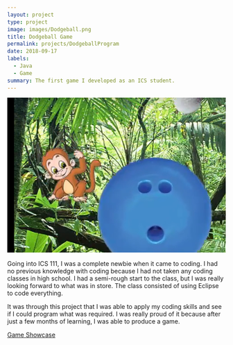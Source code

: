 ```yaml
---
layout: project
type: project
image: images/Dodgeball.png
title: Dodgeball Game
permalink: projects/DodgeballProgram
date: 2018-09-17
labels:
  - Java
  - Game
summary: The first game I developed as an ICS student.
---
```


<img class="ui medium right floated rounded image" src="/images/Dodgeball.png">

Going into ICS 111, I was a complete newbie when it came to coding. I had no previous knowledge with coding because I had not taken any coding classes in high school. I had a semi-rough start to the class, but I was really looking forward to what was in store. The class consisted of using Eclipse to code everything.

It was through this project that I was able to apply my coding skills and see if I could program what was required.  I was really proud of it because after just a few months of learning, I was able to produce a game.

[Game Showcase](https://www.youtube.com/watch?v=oJ2wSb8wjKw)
